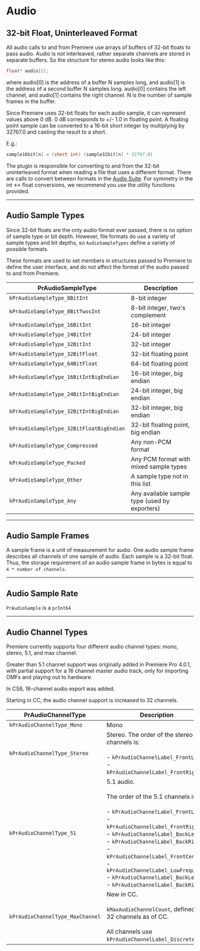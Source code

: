 # Audio

## 32-bit Float, Uninterleaved Format

All audio calls to and from Premiere use arrays of buffers of 32-bit floats to pass audio. Audio is not interleaved, rather separate channels are stored in separate buffers. So the structure for stereo audio looks like this:

```cpp
float* audio[2];
```

where audio[0] is the address of a buffer N samples long, and audio[1] is the address of a second buffer N samples long. audio[0] contains the left channel, and audio[1] contains the right channel. N is the number of sample frames in the buffer.

Since Premiere uses 32-bit floats for each audio sample, it can represent values above 0 dB. 0 dB corresponds to +/- 1.0 in floating point. A floating point sample can be converted to a 16-bit short integer by multiplying by 32767.0 and casting the result to a short.

E.g.:

```cpp
sample16bit[n] = (short int) (sample32bit[n] * 32767.0)
```

The plugin is responsible for converting to and from the 32-bit uninterleaved format when reading a file that uses a different format. There are calls to convert between formats in the [Audio Suite](sweetpea-suites.md#universals-sweetpea-suites-audio-suite). For symmetry in the int <-> float conversions, we recommend you use the utility functions provided.

---

## Audio Sample Types

Since 32-bit floats are the only audio format ever passed, there is no option of sample type or bit depth. However, file formats do use a variety of sample types and bit depths, so `AudioSampleTypes` define a variety of possible formats.

These formats are used to set members in structures passed to Premiere to define the user interface, and do not affect the format of the audio passed to and from Premiere.

| **PrAudioSampleType**                    | **Description**                               |
|------------------------------------------|-----------------------------------------------|
| `kPrAudioSampleType_8BitInt`             | 8-bit integer                                 |
| `kPrAudioSampleType_8BitTwosInt`         | 8-bit integer, two's complement               |
| `kPrAudioSampleType_16BitInt`            | 16-bit integer                                |
| `kPrAudioSampleType_24BitInt`            | 24-bit integer                                |
| `kPrAudioSampleType_32BitInt`            | 32-bit integer                                |
| `kPrAudioSampleType_32BitFloat`          | 32-bit floating point                         |
| `kPrAudioSampleType_64BitFloat`          | 64-bit floating point                         |
| `kPrAudioSampleType_16BitIntBigEndian`   | 16-bit integer, big endian                    |
| `kPrAudioSampleType_24BitIntBigEndian`   | 24-bit integer, big endian                    |
| `kPrAudioSampleType_32BitIntBigEndian`   | 32-bit integer, big endian                    |
| `kPrAudioSampleType_32BitFloatBigEndian` | 32-bit floating point, big endian             |
| `kPrAudioSampleType_Compressed`          | Any non-PCM format                            |
| `kPrAudioSampleType_Packed`              | Any PCM format with mixed sample types        |
| `kPrAudioSampleType_Other`               | A sample type not in this list                |
| `kPrAudioSampleType_Any`                 | Any available sample type (used by exporters) |

---

## Audio Sample Frames

A sample frame is a unit of measurement for audio. One audio sample frame describes all channels of one sample of audio. Each sample is a 32-bit float. Thus, the storage requirement of an audio sample frame in bytes is equal to `4 * number of channels`.

---

## Audio Sample Rate

`PrAudioSample` is a `prInt64`

---

## Audio Channel Types

Premiere currently supports four different audio channel types: mono, stereo, 5.1, and max channel.

Greater than 5.1 channel support was originally added in Premiere Pro 4.0.1, with partial support for a 16 channel master audio track, only for importing OMFs and playing out to hardware.

In CS6, 16-channel audio export was added.

Starting in CC, the audio channel support is increased to 32 channels.

| **PrAudioChannelType**           | **Description**                                                                                                                                                                                                                                                                                                                                                                             |
|----------------------------------|---------------------------------------------------------------------------------------------------------------------------------------------------------------------------------------------------------------------------------------------------------------------------------------------------------------------------------------------------------------------------------------------|
| `kPrAudioChannelType_Mono`       | Mono                                                                                                                                                                                                                                                                                                                                                                                        |
| `kPrAudioChannelType_Stereo`     | Stereo. The order of the stereo channels is:<br/><br/>- `kPrAudioChannelLabel_FrontLeft`,<br/>- `kPrAudioChannelLabel_FrontRight`.                                                                                                                                                                                                                                                          |
| `kPrAudioChannelType_51`         | 5.1 audio.<br/><br/>The order of the 5.1 channels is:<br/><br/>- `kPrAudioChannelLabel_FrontLeft`,<br/>- `kPrAudioChannelLabel_FrontRight`,<br/>- `kPrAudioChannelLabel_BackLeft`,<br/>- `kPrAudioChannelLabel_BackRight`,<br/>- `kPrAudioChannelLabel_FrontCenter`,<br/>- `kPrAudioChannelLabel_LowFrequency`<br/>- `kPrAudioChannelLabel_BackLeft`<br/>- `kPrAudioChannelLabel_BackRight` |
| `kPrAudioChannelType_MaxChannel` | New in CC.<br/><br/>`kMaxAudioChannelCount`, defined as 32 channels as of CC.<br/><br/>All channels use `kPrAudioChannelLabel_Discrete`.                                                                                                                                                                                                                                                    |
